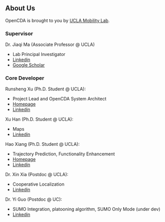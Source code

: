 ## About Us
OpenCDA is brought to you by [UCLA Mobility Lab](https://mobility-lab.seas.ucla.edu/).

### Supervisor
Dr. Jiaqi Ma (Associate Professor @ UCLA)
- Lab Principal Investigator
- [Linkedin](https://www.linkedin.com/in/jiaqi-ma-17037838/)
- [Google Scholar](https://scholar.google.com/citations?user=S3cQz1AAAAAJ&hl=en)

### Core Developer
Runsheng Xu (Ph.D. Student @ UCLA):
- Project Lead and OpenCDA System Architect
- [Homepage](https://derrickxunu.github.io/)
- [Linkedin](https://www.linkedin.com/in/runsheng-xu/)

Xu Han (Ph.D. Student @ UCLA):
- Maps
- [Linkedin](https://www.linkedin.com/in/xu-han-12851a64/)

Hao Xiang (Ph.D. Student @ UCLA):
- Trajectory Prediction, Functionality Enhancement
- [Homepage](https://xhwind.github.io/)
- [Linkedin](https://www.linkedin.com/in/hao-xiang-42bb5a1b2/)

Dr. Xin Xia (Postdoc @ UCLA):
- Cooperative Localization
- [Linkedin](https://www.linkedin.com/in/xin-xia-3b6589189/)

Dr. Yi Guo (Postdoc @ UC):
- SUMO Integration, platooning algorithm, SUMO Only Mode (under dev)
- [Linkedin](https://www.linkedin.com/in/yi-guo-4008baaa/)
